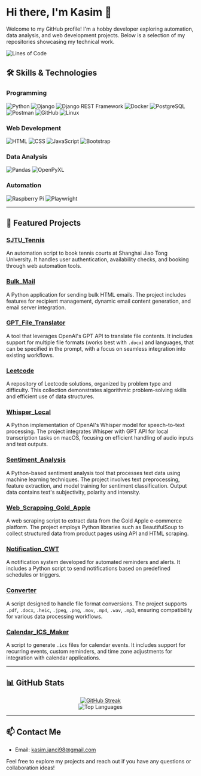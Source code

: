 # Hi there, I'm Kasim 👋

Welcome to my GitHub profile! I'm a hobby developer exploring automation, data analysis, and web development projects. Below is a selection of my repositories showcasing my technical work.

![Lines of Code](https://img.shields.io/badge/Lines%20of%20Code-1.5M-lightblue?style=for-the-badge)

## 🛠️ Skills & Technologies

### Programming
![Python](https://img.shields.io/badge/Python-3776AB?style=for-the-badge&logo=python&logoColor=white)
![Django](https://img.shields.io/badge/Django-092E20?style=for-the-badge&logo=django&logoColor=white)
![Django REST Framework](https://img.shields.io/badge/DRF-ff1709?style=for-the-badge&logo=django&logoColor=white)
![Docker](https://img.shields.io/badge/Docker-2496ED?style=for-the-badge&logo=docker&logoColor=white)
![PostgreSQL](https://img.shields.io/badge/PostgreSQL-336791?style=for-the-badge&logo=postgresql&logoColor=white)
![Postman](https://img.shields.io/badge/Postman-FF6C37?style=for-the-badge&logo=postman&logoColor=white)
![GitHub](https://img.shields.io/badge/GitHub-181717?style=for-the-badge&logo=github&logoColor=white)
![Linux](https://img.shields.io/badge/Linux-FCC624?style=for-the-badge&logo=linux&logoColor=black)

### Web Development
![HTML](https://img.shields.io/badge/HTML-E34F26?style=for-the-badge&logo=html5&logoColor=white)
![CSS](https://img.shields.io/badge/CSS-1572B6?style=for-the-badge&logo=css3&logoColor=white)
![JavaScript](https://img.shields.io/badge/JavaScript-F7DF1E?style=for-the-badge&logo=javascript&logoColor=black)
![Bootstrap](https://img.shields.io/badge/Bootstrap-563D7C?style=for-the-badge&logo=bootstrap&logoColor=white)

### Data Analysis
![Pandas](https://img.shields.io/badge/Pandas-150458?style=for-the-badge&logo=pandas&logoColor=white)
![OpenPyXL](https://img.shields.io/badge/OpenPyXL-FFD43B?style=for-the-badge&logo=python&logoColor=black)

### Automation
![Raspberry Pi](https://img.shields.io/badge/Raspberry_Pi-C51A4A?style=for-the-badge&logo=raspberry-pi&logoColor=white)
![Playwright](https://img.shields.io/badge/Playwright-2EAD33?style=for-the-badge&logo=playwright&logoColor=white)

---

## 📂 Featured Projects

### [SJTU_Tennis](https://github.com/kasyan1337/SJTU_tennis)
An automation script to book tennis courts at Shanghai Jiao Tong University. It handles user authentication, availability checks, and booking through web automation tools.

### [Bulk_Mail](https://github.com/kasyan1337/bulk_mail)
A Python application for sending bulk HTML emails. The project includes features for recipient management, dynamic email content generation, and email server integration.

### [GPT_File_Translator](https://github.com/kasyan1337/GPT_file_translator)
A tool that leverages OpenAI's GPT API to translate file contents. It includes support for multiple file formats (works best with `.docx`) and languages, that can be specified in the prompt, with a focus on seamless integration into existing workflows.

### [Leetcode](https://github.com/kasyan1337/Leetcode)
A repository of Leetcode solutions, organized by problem type and difficulty. This collection demonstrates algorithmic problem-solving skills and efficient use of data structures.

### [Whisper_Local](https://github.com/kasyan1337/whisper_local)
A Python implementation of OpenAI's Whisper model for speech-to-text processing. The project integrates Whisper with GPT API for local transcription tasks on macOS, focusing on efficient handling of audio inputs and text outputs.

### [Sentiment_Analysis](https://github.com/kasyan1337/Sentiment_Analysis)
A Python-based sentiment analysis tool that processes text data using machine learning techniques. The project involves text preprocessing, feature extraction, and model training for sentiment classification. Output data contains text's subjectivity, polarity and intensity.

### [Web_Scrapping_Gold_Apple](https://github.com/kasyan1337/Web_scrapping_gold_apple)
A web scraping script to extract data from the Gold Apple e-commerce platform. The project employs Python libraries such as BeautifulSoup to collect structured data from product pages using API and HTML scraping.

### [Notification_CWT](https://github.com/kasyan1337/notification_cwt)
A notification system developed for automated reminders and alerts. It includes a Python script to send notifications based on predefined schedules or triggers.

### [Converter](https://github.com/kasyan1337/Converter)
A script designed to handle file format conversions. The project supports `.pdf`, `.docx`, `.heic`, `.jpeg`, `.png`, `.mov`, `.mp4`, `.wav`, `.mp3`, ensuring compatibility for various data processing workflows.

### [Calendar_ICS_Maker](https://github.com/kasyan1337/Calendar_ics_maker)
A script to generate `.ics` files for calendar events. It includes support for recurring events, custom reminders, and time zone adjustments for integration with calendar applications.

---

## 📊 GitHub Stats
<div align="center">
  
[![GitHub Streak](https://streak-stats.demolab.com/?user=kasyan1337&theme=dark&hide_border=true)](https://git.io/streak-stats) <br>
![Top Languages](https://github-readme-stats.vercel.app/api/top-langs/?username=kasyan1337&layout=compact&theme=radical&hide_border=true)

</div>

---

## 📫 Contact Me

- Email: kasim.janci98@gmail.com

Feel free to explore my projects and reach out if you have any questions or collaboration ideas!
